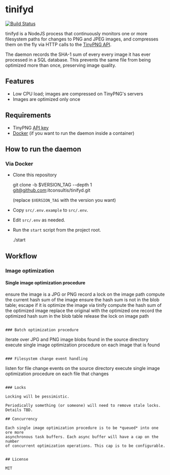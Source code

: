 # tinifyd

[![Build Status](https://travis-ci.org/itconsultis/tinifyd.svg?branch=develop)](https://travis-ci.org/itconsultis/tinifyd)

tinifyd is a NodeJS process that continuously monitors one or more
filesystem paths for changes to PNG and JPEG images, and compresses them on
the fly via HTTP calls to the [TinyPNG API](https://tinypng.com/developers/reference).

The daemon records the SHA-1 sum of every every image it has ever processed
in a SQL database. This prevents the same file from being optimized more
than once, preserving image quality.


## Features

- Low CPU load; images are compressed on TinyPNG's servers
- Images are optimized only once


## Requirements

- TinyPNG [API key](https://tinypng.com/developers)
- [Docker](http://www.docker.com/) (if you want to run the daemon inside a container)



## How to run the daemon

### Via Docker

- Clone this repository

    git clone -b $VERSION_TAG --depth 1 git@github.com:itconsultis/tinifyd.git

  (replace `$VERSION_TAG` with the version you want)

- Copy `src/.env.example` to `src/.env`.

- Edit `src/.env` as needed.

- Run the `start` script from the project root.

    ./start

## Workflow

### Image optimization

#### Single image optimization procedure

ensure the image is a JPG or PNG
record a lock on the image path
compute the current hash sum of the image
ensure the hash sum is not in the blob table; escape if it is
optimize the image via tinify
compute the hash sum of the optimized image
replace the original with the optimized one
record the optimized hash sum in the blob table
release the lock on image path
```

### Batch optimization procedure
```
iterate over JPG and PNG image blobs found in the source directory
execute single image optimization procedure on each image that is found
```

### Filesystem change event handling
```
listen for file change events on the source directory
execute single image optimization procedure on each file that changes
```

### Locks

Locking will be pessimistic.

Periodically something (or someone) will need to remove stale locks.
Details TBD.

## Concurrency

Each single image optimization procedure is to be *queued* into one ore more
asynchronous task buffers. Each async buffer will have a cap on the number
of concurrent optimization operations. This cap is to be configurable.


## License

MIT

